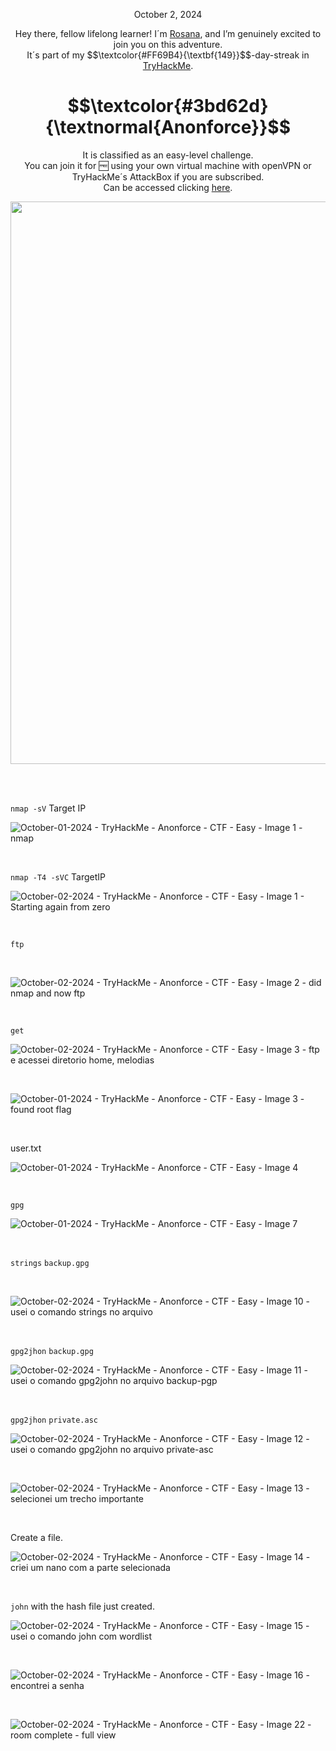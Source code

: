 <p align="center">October 2, 2024</p>
<p align="center">Hey there, fellow lifelong learner! I´m <a href="https://www.linkedin.com/in/rosanafssantos/">Rosana</a>, and I’m genuinely excited to join you on this adventure.<br>
It´s part of my $$\textcolor{#FF69B4}{\textbf{149}}$$-day-streak in  <a href="https://tryhackme.com">TryHackMe</a>.</p>

<h1 align="center">
  $$\textcolor{#3bd62d}{\textnormal{Anonforce}}$$
</h1>
<p align="center">It is classified as an easy-level challenge.
<br>You can join it for 🆓 using your own virtual machine with openVPN or TryHackMe´s AttackBox if you are subscribed.
<br>Can be accessed clicking <a href="https://tryhackme.com/room/bsidesgtanonforce">here</a>.</p> 
                                                              
<p align="center"><img width="900px" src="https://github.com/user-attachments/assets/1530c396-5e63-4fa6-91d0-4a1b5a1a2491"></p>

<br>

<br>

<p><code>nmap -sV</code> Target IP</p>

<p></p>

![October-01-2024 - TryHackMe - Anonforce - CTF - Easy - Image 1 - nmap](https://github.com/user-attachments/assets/e5010f25-7987-4121-82ab-6610aaae7c3b)

<br>

<p><code>nmap -T4 -sVC</code> TargetIP</p>

![October-02-2024 - TryHackMe - Anonforce - CTF - Easy - Image 1 - Starting again from zero](https://github.com/user-attachments/assets/2f925be6-c3de-46dc-a15d-547e3b6b0125)


<br>


<p><code>ftp</code></p>

<br>

![October-02-2024 - TryHackMe - Anonforce - CTF - Easy - Image 2 - did nmap and now ftp](https://github.com/user-attachments/assets/39c0b88a-4df5-41c7-9dc1-1f8570ecffb8)

<br>

<p><code>get</code></p>

![October-02-2024 - TryHackMe - Anonforce - CTF - Easy - Image 3 - ftp e acessei diretorio home, melodias](https://github.com/user-attachments/assets/a1601151-a3b0-4725-ab78-8fc6c9724276)



<br>

![October-01-2024 - TryHackMe - Anonforce - CTF - Easy - Image 3 - found root flag](https://github.com/user-attachments/assets/1b66a2bd-c7f2-4c7f-9568-92e5adc016ac)

<br>

<p>user.txt</p>

![October-01-2024 - TryHackMe - Anonforce - CTF - Easy - Image 4](https://github.com/user-attachments/assets/214ff01a-672a-4a82-88fa-79efce07f21d)


<br>

<p><code>gpg</code></p>

![October-01-2024 - TryHackMe - Anonforce - CTF - Easy - Image 7](https://github.com/user-attachments/assets/93125179-5f97-4106-a8fb-b893f3053460)

<br>

<p><code>strings</code> <code>backup.gpg</code></p>

<br>

![October-02-2024 - TryHackMe - Anonforce - CTF - Easy - Image 10 - usei o comando strings no arquivo](https://github.com/user-attachments/assets/094a2464-0485-4ab6-bc4d-ecc7fe1e06ca)


<br>

<p><code>gpg2jhon</code> <code>backup.gpg</code></p>

![October-02-2024 - TryHackMe - Anonforce - CTF - Easy - Image 11 - usei o comando gpg2john no arquivo backup-pgp](https://github.com/user-attachments/assets/8cb31f01-683c-47d8-9ef7-4bba067e640d)

<br>

<p><code>gpg2jhon</code> <code>private.asc</code></p>

![October-02-2024 - TryHackMe - Anonforce - CTF - Easy - Image 12 - usei o comando gpg2john no arquivo private-asc](https://github.com/user-attachments/assets/6ab9e38f-f1a7-46d2-bc85-48dc1a38b030)

<br>

![October-02-2024 - TryHackMe - Anonforce - CTF - Easy - Image 13 - selecionei um trecho importante](https://github.com/user-attachments/assets/a4561218-c820-469f-b771-65233055dc1b)


<br>

<p>Create a file.</p>

![October-02-2024 - TryHackMe - Anonforce - CTF - Easy - Image 14 - criei um nano com a parte selecionada](https://github.com/user-attachments/assets/79abbdb2-3252-4b58-8c7a-e2eeedb37601)



<br>

<p><code>john</code> with the hash file just created.</p>

![October-02-2024 - TryHackMe - Anonforce - CTF - Easy - Image 15 - usei o comando john com wordlist](https://github.com/user-attachments/assets/c24ac1e2-dd8e-4ce8-b8ec-5e2ea0b8479d)


<br>

![October-02-2024 - TryHackMe - Anonforce - CTF - Easy - Image 16 - encontrei a senha](https://github.com/user-attachments/assets/f5ee1db4-d249-4fa9-ae9d-5296acf9a17d)


<br>

![October-02-2024 - TryHackMe - Anonforce - CTF - Easy - Image 22 - room complete - full view](https://github.com/user-attachments/assets/fc5860bd-8eb9-4cfe-bb46-b16ed311c0fc)

